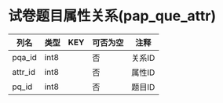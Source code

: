 # 试卷题目属性关系(pap_que_attr)
| 列名   | 类型   | KEY  | 可否为空 | 注释   |
| ---- | ---- | ---- | ---- | ---- |
|pqa_id|int8||否|关系ID|
|attr_id|int8||否|属性ID|
|pq_id|int8||否|题目ID|
